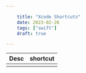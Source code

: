 ```yaml
---

    title: "Xcode Shortcuts"
    date: 2023-02-26
    tags: ["swift"]
    draft: true

---
```


| Desc | shortcut |
|------|----------|
|      |          |
